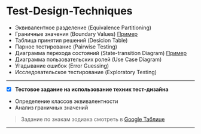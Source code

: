 # Test-Design-Techniques

* Эквивалентное разделение (Equivalence Partitioning)
* Граничные значения (Boundary Values)
    [Пример](https://docs.google.com/spreadsheets/d/1md6yp7h3GA-b8eBSFbkjF1QdSkfflP8u/edit#gid=1614857043)    
* Таблица принятия решений (Desicion Table)
* Парное тестирование (Pairwise Testing)
* Диаграмма перехода состояний (State-transition Diagram) [Пример](https://docs.google.com/spreadsheets/d/1ub6R-j9NLg-xQUi3_p6RAGbE1cLi09bK/edit#gid=319804793)
* Диаграмма пользовательских ролей (Use Case Diagram)
* Угадывание ошибок (Error Guessing)
* Исследовательское тестирование (Exploratory Testing)

---
- [X] **Тестовое задание на использование техник тест-дизайна**

+ Определение классов эквивалентности
+ Анализ граничных значений


> Задание по знакам зодиака смотреть в [Google Таблице](https://docs.google.com/spreadsheets/d/1ih8mvV9J-LW11G9QJpe5BVmALeGRlF98/edit#gid=1366835506)
----

